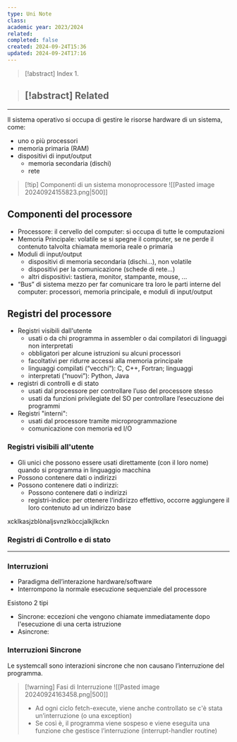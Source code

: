 ```yaml
---
type: Uni Note
class: 
academic year: 2023/2024
related: 
completed: false
created: 2024-09-24T15:36
updated: 2024-09-24T17:16
---
```

>[!abstract] Index
>1. 

>[!abstract] Related
>- 

---

Il sistema operativo si occupa di gestire le risorse hardware di un sistema, come:
- uno o più processori
- memoria primaria (RAM)
- dispositivi di input/output
	- memoria secondaria (dischi)
	- rete

>[!tip] Componenti di un sistema monoprocessore
>![[Pasted image 20240924155823.png|500]]

## Componenti del processore
- Processore: il cervello del computer: si occupa di tutte le computazioni
- Memoria Principale: volatile se si spegne il computer, se ne perde il contenuto talvolta chiamata memoria reale o primaria
- Moduli di input/output
	- dispositivi di memoria secondaria (dischi...), non volatile
	- dispositivi per la comunicazione (schede di rete...)
	- altri dispositivi: tastiera, monitor, stampante, mouse, ...
- “Bus” di sistema mezzo per far comunicare tra loro le parti interne del computer:
processori, memoria principale, e moduli di input/output

## Registri del processore
- Registri visibili dall'utente
	- usati o da chi programma in assembler o dai compilatori di linguaggi non interpretati
	- obbligatori per alcune istruzioni su alcuni processori
	- facoltativi per ridurre accessi alla memoria principale
	- linguaggi compilati (“vecchi”): C, C++, Fortran; linguaggi
	- interpretati (“nuovi”): Python, Java
- registri di controlli e di stato
	- usati dal processore per controllare l’uso del processore stesso
	- usati da funzioni privilegiate del SO per controllare l’esecuzione dei programmi
- Registri "interni":
	- usati dal processore tramite microprogrammazione
	- comunicazione con memoria ed I/O 
### Registri visibili all'utente
- Gli unici che possono essere usati direttamente (con il loro nome) quando si programma in linguaggio macchina
- Possono contenere dati o indirizzi
- Possono contenere dati o indirizzi:
	- Possono contenere dati o indirizzi
	- registri-indice: per ottenere l’indirizzo effettivo, occorre aggiungere il loro contenuto ad un indirizzo base

xcklkasjzblònaljsvnzlkòccjalkjlkckn

### Registri di Controllo e di stato



---
### Interruzioni 
- Paradigma dell’interazione hardware/software
- Interrompono la normale esecuzione sequenziale del processore

Esistono 2 tipi
- Sincrone: eccezioni che vengono chiamate immediatamente dopo l'esecuzione di una certa istruzione
- Asincrone:

### Interruzioni Sincrone



Le systemcall sono interazioni sincrone che non causano l’interruzione del programma.


>[!warning] Fasi di Interruzione
>![[Pasted image 20240924163458.png|500]]
>
>- Ad ogni ciclo fetch-execute, viene anche controllato se c'è stata un’interruzione (o una exception)
>- Se così è, il programma viene sospeso e viene eseguita una funzione che gestisce l’interruzione (interrupt-handler routine)


